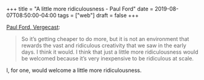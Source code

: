 +++
title = "A little more ridiculousness - Paul Ford"
date = 2019-08-07T08:50:00-04:00
tags = ["web"]
draft = false
+++

[Paul Ford, Vergecast](https://www.theverge.com/2019/8/6/20751655/paul-ford-interview-web-writer-programmer-vergecast-podcast):

> So it’s getting cheaper to do more, but it is not an environment that rewards the vast and ridiculous creativity that we saw in the early days. I think it would. I think that just a little more ridiculousness would be welcomed because it’s very inexpensive to be ridiculous at scale.

I, for one, would welcome a little more ridiculousness.
